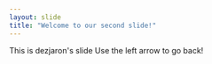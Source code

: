 ```yaml
---
layout: slide
title: "Welcome to our second slide!"
---
```

This is dezjaron's slide
Use the left arrow to go back!